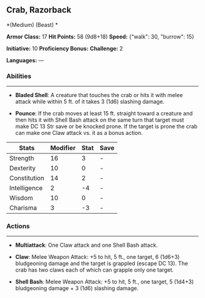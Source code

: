 ## Crab, Razorback
*(Medium) (Beast) *

**Armor Class:** 17
**Hit Points:** 58 (9d8+18)
**Speed:** {"walk": 30, "burrow": 15}

**Initiative:** 10
**Proficiency Bonus:**
**Challenge:** 2

**Languages:** —

### Abilities
 --- 
- **Bladed Shell**: A creature that touches the crab or hits it with melee attack while within 5 ft. of it takes 3 (1d6) slashing damage.

- **Pounce**: If the crab moves at least 15 ft. straight toward a creature and then hits it with Shell Bash attack on the same turn that target must make DC 13 Str save or be knocked prone. If the target is prone the crab can make one Claw attack vs. it as a bonus action.



| Stats | Modifier | Stat | Save
| ---- | ---- | ---- | ---- |
| Strength | 16 | 3 | - |
| Dexterity | 10 | 0 | - |
| Constitution | 14 | 2 | - |
| Intelligence | 2 | -4 | - |
| Wisdom | 10 | 0 | - |
| Charisma | 3 | -3 | - |

### Actions
 --- 
- **Multiattack**: One Claw attack and one Shell Bash attack.

- **Claw**: Melee Weapon Attack: +5 to hit, 5 ft., one target, 6 (1d6+3) bludgeoning damage and the target is grappled (escape DC 13). The crab has two claws each of which can grapple only one target.

- **Shell Bash**: Melee Weapon Attack: +5 to hit, 5 ft., one target, 5 (1d4+3) bludgeoning damage + 3 (1d6) slashing damage.

